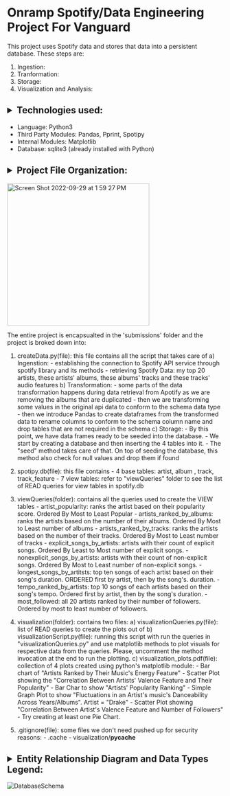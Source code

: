 # Onramp Spotify/Data Engineering Project For Vanguard


This project uses Spotify data and stores that data into a persistent database. These steps are:

1) Ingestion: 
2) Tranformation:
3) Storage:
4) Visualization and Analysis: 


## <details><summary> Technologies used:</summary>

- Language: Python3
- Third Party Modules: Pandas, Pprint, Spotipy
- Internal Modules: Matplotlib
- Database: sqlite3 (already installed with Python) 

</details>


## <details><summary> Project File Organization:</summary>


<img width="331" alt="Screen Shot 2022-09-29 at 1 59 27 PM" src="https://user-images.githubusercontent.com/67336130/193118393-1da5826a-324b-40b3-afea-c2f5cfa071a5.png">


The entire project is encapsualted in the 'submissions' folder and the project is broked down into:

1) createData.py(file): this file contains all the script that takes care of 
          a) Ingenstion: 
                    - establishing the connection to Spotify API service through spotify library and its methods
                    - retrieving Spotify Data: my top 20 artists, these artists' albums, these albums' tracks and these tracks' audio features
          b) Transformation:
                    - some parts of the data transformation happens during data retrieval from Apotify as we are removing the albums that are duplicated
                    - then we are transforming some values in the original api data to conform to the schema data type
                    - then we introduce Pandas to create dataframes from the transformed data to rename columns to conform to the schema column name
                      and drop tables that are not required in the schema 
          c) Storage: 
                    - By this point, we have data frames ready to be seeded into the database. 
                    - We start by creating a database and then inserting the 4 tables into it. 
                    - The "seed" method takes care of that. On top of seeding the database, this method also check for null values and drop them if found


2) spotipy.db(file): this file contains 
          - 4 base tables: artist, album , track, track_feature
          - 7 view tables: refer to "viewQueries" folder to see the list of READ queries for view tables in spotify.db


3) viewQueries(folder): contains all the queries used to create the VIEW tables
          - artist_popularity: ranks the artist based on their popularity score. Ordered By Most to Least Popular
          - artists_ranked_by_albums: ranks the artists based on the number of their albums. Ordered By Most to Least number of albums
          - artists_ranked_by_tracks: ranks the artists based on the number of their tracks. Ordered By Most to Least number of tracks
          - explicit_songs_by_artists: artists with their count of explicit songs. Ordered By Least to Most number of explicit songs. 
          - nonexplicit_songs_by_artists: artists with their count of non-explicit songs. Ordered By Most to Least number of non-explicit songs. 
          - longest_songs_by_artitsts: top ten songs of each artist based on their song's duration. ORDERED first by artist, then by the song's. duration.
          - tempo_ranked_by_artists: top 10 songs of each artists based on their song's tempo. Ordered first by artist, then by the song's duration. 
          - most_followed: all 20 artists ranked by their number of followers. Ordered by most to least number of followers. 

4) visualization(folder): contains two files:
          a) visualizationQueries.py(file): list of READ queries to create the plots out of
          b) visualizationScript.py(file): running this script with run the queries in "visualizationQueries.py" and use matplotlib methods to plot visuals 
                                           for respective data from the queries. 
                                           Please, uncomment the method invocation at the end to run the plotting. 
          c) visualization_plots.pdf(file): collection of 4 plots created using python's matplotlib module:
                    - Bar chart of "Artists Ranked by Their Music's Energy Feature"
                    - Scatter Plot showing the "Correlation Between Artists' Valence Feature and Their Popularity" 
                    - Bar Char to show "Artists' Popularity Ranking"
                    - Simple Graph Plot to show "Fluctuations in an Artist's music's Danceability Across Years/Albums". Artist = "Drake" 
                    - Scatter Plot showing "Correlation Between Artist's Valence Feature and Number of Followers" 
                    - Try creating at least one Pie Chart. 

5) .gitignore(file): some files we don't need pushed up for security reasons:
                    - .cache
                    - visualization/__pycache__

</details>


## <details><summary>Entity Relationship Diagram and Data Types Legend:</summary>
          
![DatabaseSchema](https://user-images.githubusercontent.com/67336130/193127507-d0ae6450-5081-4208-97bc-0014492f7b7d.jpg)

</details>

